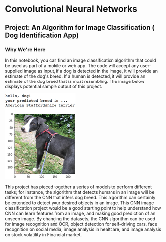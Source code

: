 # Convolutional Neural Networks

## Project: An Algorithm for Image Classification ( Dog Identification App) 

### Why We're Here 

In this notebook, you can find an image classification algorithm that could be used as part of a mobile or web app. The code will accept any user-supplied image as input, if a dog is detected in the image, it will provide an estimate of the dog's breed.  If a human is detected, it will provide an estimate of the dog breed that is most resembling.  The image below displays potential sample output of this project. 

![Sample Dog Output](images/sample_dog_output.png)

This project has pieced together a series of models to perform different tasks; for instance, the algorithm that detects humans in an image will be different from the CNN that infers dog breed. This algorithm can certainly be extended to detect your desired objects in an image. This CNN image classification project would be a good starting point to help understand how CNN can learn features from an image, and making good prediction of an unseen image. By changing the datasets, the CNN algorithm can be used for image recognition and OCR, object detection for self-driving cars, face recognition on social media, image analysis in healtcare, and image analysis on stock volatility in Financial market.  
